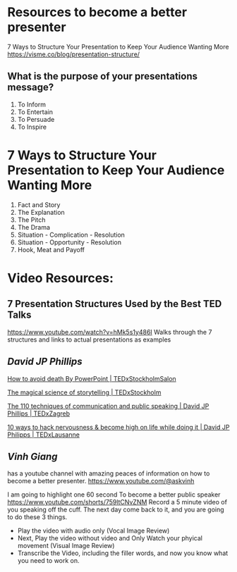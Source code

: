 # Resources to become a better presenter

7 Ways to Structure Your Presentation to Keep Your Audience Wanting More
https://visme.co/blog/presentation-structure/

## What is the purpose of your presentations message?

1. To Inform
2. To Entertain
3. To Persuade
4. To Inspire


# 7 Ways to Structure Your Presentation to Keep Your Audience Wanting More

1. Fact and Story
2. The Explanation
3. The Pitch
4. The Drama
5. Situation - Complication - Resolution
6. Situation - Opportunity - Resolution
7. Hook, Meat and Payoff


# Video Resources:

## 7 Presentation Structures Used by the Best TED Talks

https://www.youtube.com/watch?v=hMk5s1y486I
Walks through the 7 structures and links to actual presentations as examples

## *David JP Phillips*

[How to avoid death By PowerPoint | TEDxStockholmSalon](https://www.youtube.com/watch?v=hMk5s1y486I)

[The magical science of storytelling | TEDxStockholm](https://www.youtube.com/watch?v=Nj-hdQMa3uA)

[The 110 techniques of communication and public speaking | David JP Phillips | TEDxZagreb](https://www.youtube.com/watch?v=K0pxo-dS9Hc)

[10 ways to hack nervousness & become high on life while doing it | David JP Philipps | TEDxLausanne](https://www.youtube.com/watch?v=Z9UPp8FANF0)


## *Vinh Giang* 

has a youtube channel with amazing peaces of information on how to become a better presenter.
https://www.youtube.com/@askvinh

I am going to highlight one 60 second
To become a better public speaker
https://www.youtube.com/shorts/759ltCNvZNM
Record a 5 minute video of you speaking off the cuff.
The next day come back to it, and you are going to do these 3 things.


* Play the video with audio only (Vocal Image Review)
* Next, Play the video without video and Only Watch your phyical movement (Visual Image Review)
* Transcribe the Video, including the filler words, and now you know what you need to work on.


